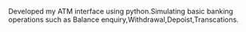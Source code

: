 Developed my ATM interface using python.Simulating basic banking operations such as Balance enquiry,Withdrawal,Depoist,Transcations.
